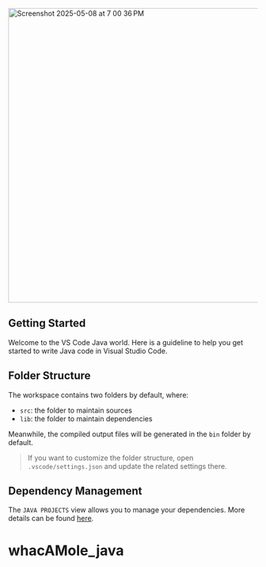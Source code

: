 <img width="595" alt="Screenshot 2025-05-08 at 7 00 36 PM" src="https://github.com/user-attachments/assets/e8e7430b-06bf-4207-a71d-846623f7e645" />

## Getting Started

Welcome to the VS Code Java world. Here is a guideline to help you get started to write Java code in Visual Studio Code.

## Folder Structure

The workspace contains two folders by default, where:

- `src`: the folder to maintain sources
- `lib`: the folder to maintain dependencies

Meanwhile, the compiled output files will be generated in the `bin` folder by default.

> If you want to customize the folder structure, open `.vscode/settings.json` and update the related settings there.

## Dependency Management

The `JAVA PROJECTS` view allows you to manage your dependencies. More details can be found [here](https://github.com/microsoft/vscode-java-dependency#manage-dependencies).
# whacAMole_java

